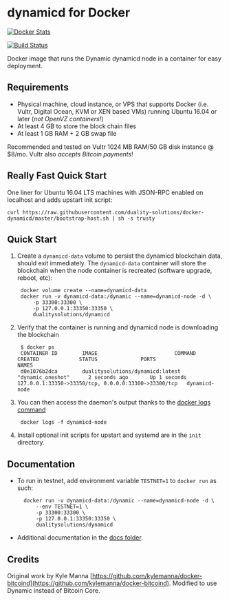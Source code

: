 dynamicd for Docker
================

[![Docker Stats](http://dockeri.co/image/dualitysolutions/dynamicd)](https://hub.docker.com/r/dualitysolutions/dynamicd/)

[![Build Status](https://travis-ci.com/duality-solutions/docker-dynamicd.svg?branch=master)](https://travis-ci.org/duality-solutions/docker-dynamicd/)


Docker image that runs the Dynamic dynamicd node in a container for easy deployment.


Requirements
------------

* Physical machine, cloud instance, or VPS that supports Docker (i.e. Vultr, Digital Ocean, KVM or XEN based VMs) running Ubuntu 16.04 or later (*not OpenVZ containers!*)
* At least 4 GB to store the block chain files
* At least 1 GB RAM + 2 GB swap file

Recommended and tested on Vultr 1024 MB RAM/50 GB disk instance @ $8/mo.  Vultr also *accepts Bitcoin payments*!


Really Fast Quick Start
-----------------------

One liner for Ubuntu 16.04 LTS machines with JSON-RPC enabled on localhost and adds upstart init script:

    curl https://raw.githubusercontent.com/duality-solutions/docker-dynamicd/master/bootstrap-host.sh | sh -s trusty


Quick Start
-----------

1. Create a `dynamicd-data` volume to persist the dynamicd blockchain data, should exit immediately.  The `dynamicd-data` container will store the blockchain when the node container is recreated (software upgrade, reboot, etc):

        docker volume create --name=dynamicd-data
        docker run -v dynamicd-data:/dynamic --name=dynamicd-node -d \
            -p 33300:33300 \
            -p 127.0.0.1:33350:33350 \
            dualitysolutions/dynamicd

2. Verify that the container is running and dynamicd node is downloading the blockchain

        $ docker ps
        CONTAINER ID        IMAGE                         COMMAND             CREATED             STATUS              PORTS                                              NAMES
        d0e1076b2dca        dualitysolutions/dynamicd:latest          "dynamic_oneshot"      2 seconds ago       Up 1 seconds        127.0.0.1:33350->33350/tcp, 0.0.0.0:33300->33300/tcp   dynamicd-node

3. You can then access the daemon's output thanks to the [docker logs command]( https://docs.docker.com/reference/commandline/cli/#logs)

        docker logs -f dynamicd-node

4. Install optional init scripts for upstart and systemd are in the `init` directory.


Documentation
-------------

* To run in testnet, add environment variable `TESTNET=1` to `docker run` as such:

        docker run -v dynamicd-data:/dynamic --name=dynamicd-node -d \
            --env TESTNET=1 \
            -p 33300:33300 \
            -p 127.0.0.1:33350:33350 \
            dualitysolutions/dynamicd

* Additional documentation in the [docs folder](docs).

Credits
-------

Original work by Kyle Manna [https://github.com/kylemanna/docker-bitcoind](https://github.com/kylemanna/docker-bitcoind).
Modified to use Dynamic instead of Bitcoin Core.

